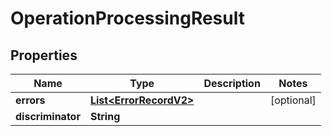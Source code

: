 
# OperationProcessingResult

## Properties
Name | Type | Description | Notes
------------ | ------------- | ------------- | -------------
**errors** | [**List&lt;ErrorRecordV2&gt;**](ErrorRecordV2.md) |  |  [optional]
**discriminator** | **String** |  | 



